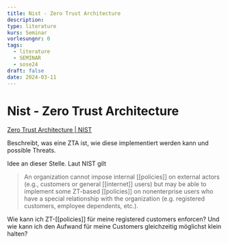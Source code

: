 ```yaml
---
title: Nist - Zero Trust Architecture
description: 
type: literature
kurs: Seminar
vorlesungnr: 0
tags:
  - literature
  - SEMINAR
  - sose24
draft: false
date: 2024-03-11
---
```


# Nist - Zero Trust Architecture

[Zero Trust Architecture | NIST](https://www.nist.gov/publications/zero-trust-architecture)

Beschreibt, was eine ZTA ist, wie diese implementiert werden kann und possible Threats.

Idee an dieser Stelle. Laut NIST gilt 

> An organization cannot impose internal [[policies]] on external actors (e.g., customers or general [[internet]] users) but may be able to implement some ZT-based [[policies]] on nonenterprise users who have a special relationship with the organization (e.g. registered customers, employee dependents, etc.).

Wie kann ich ZT-[[policies]] für meine registered customers enforcen? Und wie kann ich den Aufwand für meine Customers gleichzeitig möglichst klein halten?